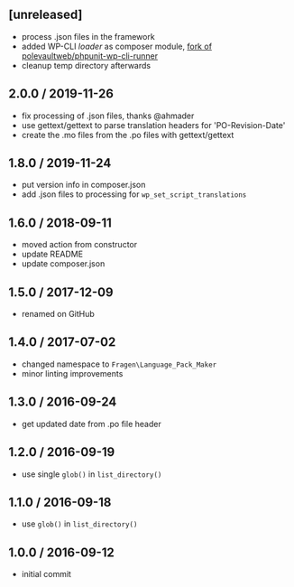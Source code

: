 ## [unreleased]
* process .json files in the framework
* added WP-CLI _loader_ as composer module, [fork of polevaultweb/phpunit-wp-cli-runner](https://github.com/polevaultweb/phpunit-wp-cli-runner)
* cleanup temp directory afterwards

## 2.0.0 / 2019-11-26
* fix processing of .json files, thanks @ahmader
* use gettext/gettext to parse translation headers for 'PO-Revision-Date'
* create the .mo files from the .po files with gettext/gettext

## 1.8.0 / 2019-11-24
* put version info in composer.json
* add .json files to processing for `wp_set_script_translations`

## 1.6.0 / 2018-09-11
* moved action from constructor
* update README
* update composer.json

## 1.5.0 / 2017-12-09
* renamed on GitHub

## 1.4.0 / 2017-07-02
* changed namespace to `Fragen\Language_Pack_Maker`
* minor linting improvements

## 1.3.0 / 2016-09-24
* get updated date from .po file header

## 1.2.0 / 2016-09-19
* use single `glob()` in `list_directory()`

## 1.1.0 / 2016-09-18
* use `glob()` in `list_directory()`

## 1.0.0 / 2016-09-12
* initial commit
